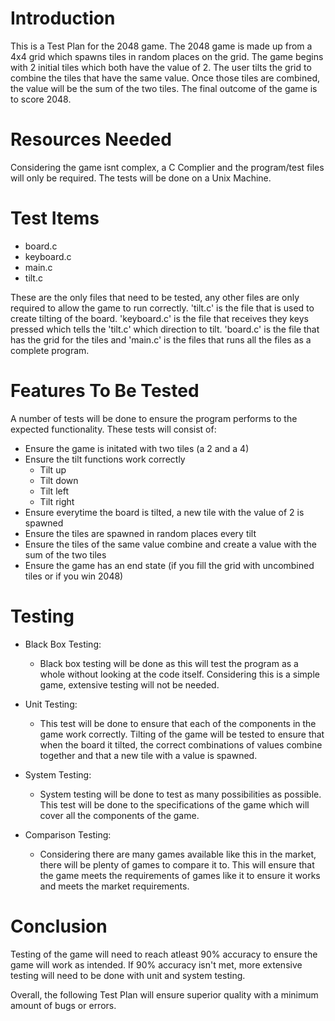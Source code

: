 Introduction
============

This is a Test Plan for the 2048 game. The 2048 game is made up from a 4x4 grid which spawns tiles in random places on the grid. The game begins with 2 initial tiles which both have the value of 2. The user tilts the grid to combine the tiles that have the same value. Once those tiles are combined, the value will be the sum of the two tiles. The final outcome of the game is to score 2048.

Resources Needed
================

Considering the game isnt complex, a C Complier and the program/test files will only be required. The tests will be done on a Unix Machine.

Test Items
==========

 - board.c
 - keyboard.c
 - main.c
 - tilt.c

These are the only files that need to be tested, any other files are only required to allow the game to run correctly. 'tilt.c' is the file that is used to create tilting of the board. 'keyboard.c' is the file that receives they keys pressed which tells the 'tilt.c' which direction to tilt. 'board.c' is the file that has the grid for the tiles and 'main.c' is the files that runs all the files as a complete program.

Features To Be Tested
=====================

A number of tests will be done to ensure the program performs to the expected functionality. These tests will consist of:

 - Ensure the game is initated with two tiles (a 2 and a 4)
 - Ensure the tilt functions work correctly
   - Tilt up
   - Tilt down
   - Tilt left
   - Tilt right
 - Ensure everytime the board is tilted, a new tile with the value of 2 is spawned
 - Ensure the tiles are spawned in random places every tilt
 - Ensure the tiles of the same value combine and create a value with the sum of the two tiles
 - Ensure the game has an end state (if you fill the grid with uncombined tiles or if you win 2048)

Testing
=======

 - Black Box Testing:
   - Black box testing will be done as this will test the program as a whole without looking at the code itself. Considering this is a simple game, extensive testing will not be needed.

 - Unit Testing:
   - This test will be done to ensure that each of the components in the game work correctly. Tilting of the game will be tested to ensure that when the board it tilted, the correct combinations of values combine together and that a new tile with a value is spawned.   

 - System Testing:
   - System testing will be done to test as many possibilities as possible. This test will be done to the specifications of the game which will cover all the components of the game.

 - Comparison Testing:
   - Considering there are many games available like this in the market, there will be plenty of games to compare it to. This will ensure that the game meets the requirements of games like it to ensure it works and meets the market requirements.

Conclusion
==========

Testing of the game will need to reach atleast 90% accuracy to ensure the game will work as intended. If 90% accuracy isn't met, more extensive testing will need to be done with unit and system testing.

Overall, the following Test Plan will ensure superior quality with a minimum amount of bugs or errors.
